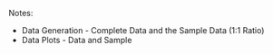 Notes:



* Data Generation - Complete Data and the Sample Data (1:1 Ratio)
* Data Plots - Data and Sample